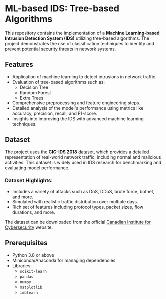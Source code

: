 # ML-based IDS: Tree-based Algorithms

This repository contains the implementation of a **Machine Learning-based Intrusion Detection System (IDS)** utilizing tree-based algorithms. The project demonstrates the use of classification techniques to identify and prevent potential security threats in network systems.

## Features
- Application of machine learning to detect intrusions in network traffic.
- Evaluation of tree-based algorithms such as:
  - Decision Tree
  - Random Forest
  - Extra Trees
- Comprehensive preprocessing and feature engineering steps.
- Detailed analysis of the model's performance using metrics like accuracy, precision, recall, and F1-score.
- Insights into improving the IDS with advanced machine learning techniques.

## Dataset
The project uses the **CIC-IDS 2018** dataset, which provides a detailed representation of real-world network traffic, including normal and malicious activities. This dataset is widely used in IDS research for benchmarking and evaluating model performance.

### Dataset Highlights:
- Includes a variety of attacks such as DoS, DDoS, brute force, botnet, and more.
- Simulated with realistic traffic distribution over multiple days.
- Rich set of features including protocol types, packet sizes, flow durations, and more.

The dataset can be downloaded from the official [Canadian Institute for Cybersecurity](https://www.unb.ca/cic/datasets/ids-2018.html) website.

## Prerequisites
- Python 3.8 or above
- Miniconda/Anaconda for managing dependencies
- Libraries:
  - `scikit-learn`
  - `pandas`
  - `numpy`
  - `matplotlib`
  - `imblearn`
